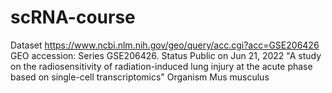 # scRNA-course
Dataset
https://www.ncbi.nlm.nih.gov/geo/query/acc.cgi?acc=GSE206426
GEO accession: Series GSE206426. 
Status 	Public on Jun 21, 2022
"A study on the radiosensitivity of radiation-induced lung injury at the acute phase based on single-cell transcriptomics"
Organism Mus musculus
